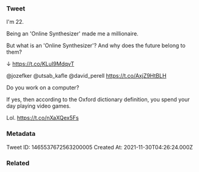 ### Tweet
I'm 22.

Being an 'Online Synthesizer' made me a millionaire.

But what is an 'Online Synthesizer'? And why does the future belong to them?

↓ https://t.co/KLuI9MdqvT

@jozefker @utsab_kafle @david_perell https://t.co/AxjZ9HtBLH

Do you work on a computer?

If yes, then according to the Oxford dictionary definition, you spend your day playing video games.

Lol. https://t.co/nXaXQex5Fs

### Metadata
Tweet ID: 1465537672563200005
Created At: 2021-11-30T04:26:24.000Z

### Related

